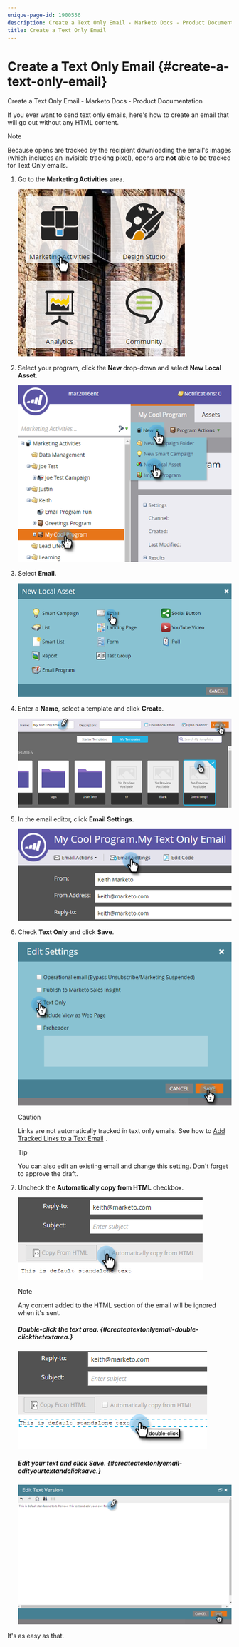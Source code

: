 ```yaml
---
unique-page-id: 1900556
description: Create a Text Only Email - Marketo Docs - Product Documentation
title: Create a Text Only Email
---
```


# Create a Text Only Email {#create-a-text-only-email}

Create a Text Only Email - Marketo Docs - Product Documentation

If you ever want to send text only emails, here's how to create an email that will go out without any HTML content.

>[!NOTE]
>
>Because opens are tracked by the recipient downloading the email's images (which includes an invisible tracking pixel), opens are **not** able to be tracked for Text Only emails.

1. Go to the **Marketing Activities** area.

   ![](assets/one-1.png)

1. Select your program, click the **New** drop-down and select **New Local Asset**.

   ![](assets/two-1.png)

1. Select **Email**.

   ![](assets/three-1.png)

1. Enter a **Name**, select a template and click **Create**.

   ![](assets/four-1.png)

1. In the email editor, click **Email Settings**.

   ![](assets/five.png)

1. Check **Text Only** and click **Save**.

   ![](assets/six.png)

   >[!CAUTION]
   >
   >Links are not automatically tracked in text only emails. See how to [Add Tracked Links to a Text Email](../../../../../welcome-to-marketo-docs/product-docs/email-marketing/general/functions-in-the-editor/add-tracked-links-to-a-text-email.md) `.`

   >[!TIP]
   >
   >You can also edit an existing email and change this setting. Don't forget to approve the draft.

1. Uncheck the **Automatically copy from HTML** checkbox.

   ![](assets/seven.png)

   >[!NOTE]
   >
   >Any content added to the HTML section of the email will be ignored when it's sent.

   ##### Double-click the text area. {#createatextonlyemail-double-clickthetextarea.}

   ![](assets/eight.png)

   ##### Edit your text and click Save. {#createatextonlyemail-edityourtextandclicksave.}

   ![](assets/nine.png)

It's as easy as that.
